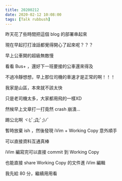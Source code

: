 ```yaml
---
title: 20200212
date: 2020-02-12 10:08:00
tags: [Talk rubbush]
---
```


昨天花了些時間把這個 blog 的部署串起來

現在早起打打淦話都覺得開心了起來呢？？？

<!--more-->

早上公車開的超級無敵慢

看看 Bus+ ，還好下一班要接的公車還來得及

不過冷靜想想，早上那位司機的車速才是正常的啊！！！

我家是山區，本來就不該太快

只是老司機太多，大家都用飛的一樣XD


然候早上文章打一打竟然 crash 崩潰...  

踢公北啊 ヾ(;ﾟ;Д;ﾟ;)ﾉﾞ

暫時放棄 ish ，然後發現 iVim + Working Copy 意外順手

可以直接資料互通真棒 

iVim 編寫完可以直接 commit 到 Working Copy

也能直接 share Working Copy 的文件進 iVim 編輯

我先給 80 分，繼續用用看


